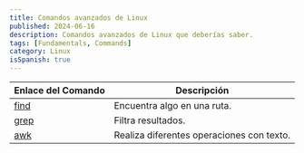 ```yaml
---
title: Comandos avanzados de Linux
published: 2024-06-16
description: Comandos avanzados de Linux que deberías saber.
tags: [Fundamentals, Commands]
category: Linux
isSpanish: true
---
```


| Enlace del Comando      | Descripción                               |
| ----------------------- | ----------------------------------------- |
| [find](/commands/find/) | Encuentra algo en una ruta.               |
| [grep](/commands/grep/) | Filtra resultados.                        |
| [awk](/commands/awk/)   | Realiza diferentes operaciones con texto. |
